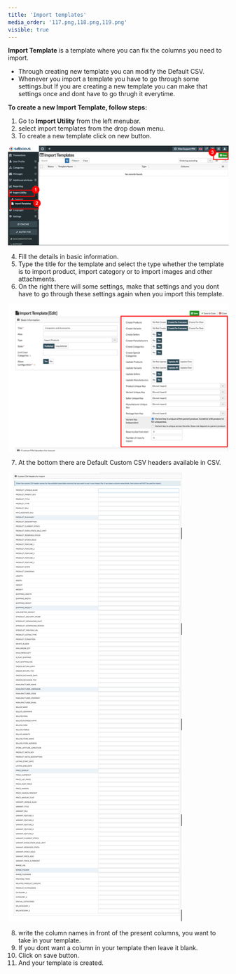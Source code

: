 ```yaml
---
title: 'Import templates'
media_order: '117.png,118.png,119.png'
visible: true
---
```


**Import Template** is a template where you can fix the columns you need to import.
* Through creating new template you can modify the Default CSV.
* Whenever you import a template you have to go through some settings.but If you are creating a new template you can   make that settings once and dont have to go thrugh it everytime.

**To create a new Import Template, follow steps:**

1. Go to **Import Utility** from the left menubar.
2. select import templates from the drop down menu.
3. To create a new template click on new button.

![](119.png)

4. Fill the details in basic information.
5. Type the title for the template and select the type whether the template is to import product, import category or    to import images and other attachments.
6. On the right there will some settings, make that settings and you dont have to go through these settings again      when you import this template.

![](117.png)

7. At the bottom there are Default Custom CSV headers available in CSV.

![](118.png)

8. write the column names in front of the present columns, you want to take in your template.
9. If you dont want a column in your template then leave it blank.
10. Click on save button.
11. And your template is created.